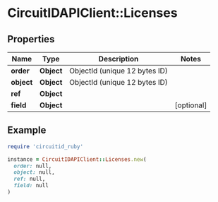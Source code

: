 # CircuitIDAPIClient::Licenses

## Properties

| Name | Type | Description | Notes |
| ---- | ---- | ----------- | ----- |
| **order** | **Object** | ObjectId (unique 12 bytes ID) |  |
| **object** | **Object** | ObjectId (unique 12 bytes ID) |  |
| **ref** | **Object** |  |  |
| **field** | **Object** |  | [optional] |

## Example

```ruby
require 'circuitid_ruby'

instance = CircuitIDAPIClient::Licenses.new(
  order: null,
  object: null,
  ref: null,
  field: null
)
```

